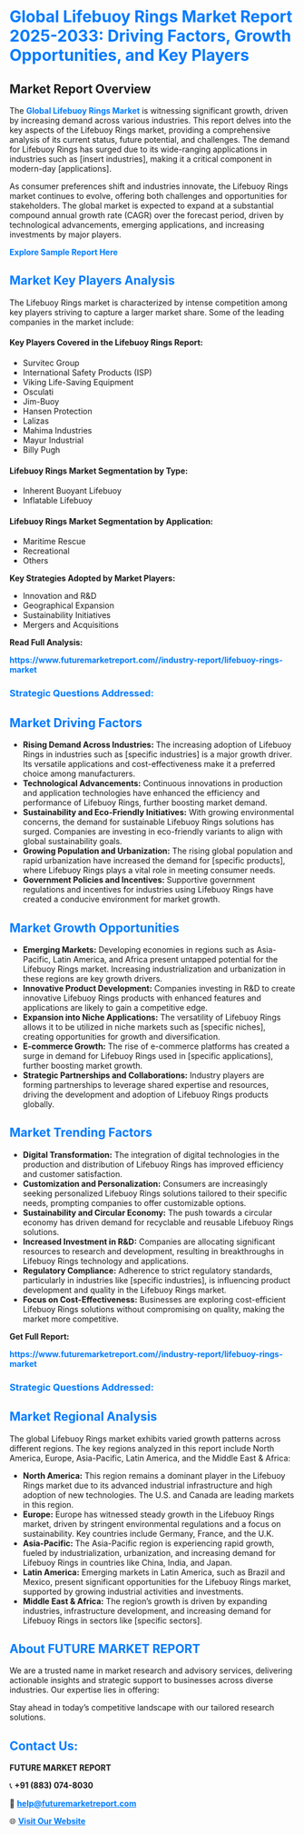 <h1 style="color: #007BFF;">Global Lifebuoy Rings Market Report 2025-2033: Driving Factors, Growth Opportunities, and Key Players</h1>

<section id="overview">
<h2>Market Report Overview</h2>
<p>The <a href="https://www.futuremarketreport.com//industry-report/lifebuoy-rings-market" style="color: #007BFF; text-decoration: none;"><strong>Global Lifebuoy Rings Market</strong></a> is witnessing significant growth, driven by increasing demand across various industries. This report delves into the key aspects of the Lifebuoy Rings market, providing a comprehensive analysis of its current status, future potential, and challenges. The demand for Lifebuoy Rings has surged due to its wide-ranging applications in industries such as [insert industries], making it a critical component in modern-day [applications].</p>
<p>As consumer preferences shift and industries innovate, the Lifebuoy Rings market continues to evolve, offering both challenges and opportunities for stakeholders. The global market is expected to expand at a substantial compound annual growth rate (CAGR) over the forecast period, driven by technological advancements, emerging applications, and increasing investments by major players.</p>
</section>

<section id="overview">
<p><a href="https://www.futuremarketreport.com//request-sample/reportId=52021" style="color: #007BFF; text-decoration: none;"><strong>Explore Sample Report Here</strong></a></p>
</section>

<section id="key-players">
<h2 style="color: #007BFF;">Market Key Players Analysis</h2>
<p>The Lifebuoy Rings market is characterized by intense competition among key players striving to capture a larger market share. Some of the leading companies in the market include:</p>
<h4>Key Players Covered in the Lifebuoy Rings Report:</h4>
<ul><li>Survitec Group</li><li>International Safety Products (ISP)</li><li>Viking Life-Saving Equipment</li><li>Osculati</li><li>Jim-Buoy</li><li>Hansen Protection</li><li>Lalizas</li><li>Mahima Industries</li><li>Mayur Industrial</li><li>Billy Pugh</li></ul>
<h4>Lifebuoy Rings Market Segmentation by Type:</h4>
<ul><li>Inherent Buoyant Lifebuoy</li><li>Inflatable Lifebuoy</li></ul>

<h4>Lifebuoy Rings Market Segmentation by Application:</h4>
<ul><li>Maritime Rescue</li><li>Recreational</li><li>Others</li></ul>
<p><strong>Key Strategies Adopted by Market Players:</strong></p>
<ul>
<li>Innovation and R&D</li>
<li>Geographical Expansion</li>
<li>Sustainability Initiatives</li>
<li>Mergers and Acquisitions</li>
</ul>
</section>

<section>
<p><strong>Read Full Analysis: </strong></p><a href="https://www.futuremarketreport.com//industry-report/lifebuoy-rings-market" style="color: #007BFF; text-decoration: none;"><strong>https://www.futuremarketreport.com//industry-report/lifebuoy-rings-market</strong></a>
<h3 style="color: #007BFF;">Strategic Questions Addressed:</h3>
</section>

<section id="driving-factors">
<h2 style="color: #007BFF;">Market Driving Factors</h2>
<ul>
<li><strong>Rising Demand Across Industries:</strong> The increasing adoption of Lifebuoy Rings in industries such as [specific industries] is a major growth driver. Its versatile applications and cost-effectiveness make it a preferred choice among manufacturers.</li>
<li><strong>Technological Advancements:</strong> Continuous innovations in production and application technologies have enhanced the efficiency and performance of Lifebuoy Rings, further boosting market demand.</li>
<li><strong>Sustainability and Eco-Friendly Initiatives:</strong> With growing environmental concerns, the demand for sustainable Lifebuoy Rings solutions has surged. Companies are investing in eco-friendly variants to align with global sustainability goals.</li>
<li><strong>Growing Population and Urbanization:</strong> The rising global population and rapid urbanization have increased the demand for [specific products], where Lifebuoy Rings plays a vital role in meeting consumer needs.</li>
<li><strong>Government Policies and Incentives:</strong> Supportive government regulations and incentives for industries using Lifebuoy Rings have created a conducive environment for market growth.</li>
</ul>
</section>

<section id="growth-opportunities">
<h2 style="color: #007BFF;">Market Growth Opportunities</h2>
<ul>
<li><strong>Emerging Markets:</strong> Developing economies in regions such as Asia-Pacific, Latin America, and Africa present untapped potential for the Lifebuoy Rings market. Increasing industrialization and urbanization in these regions are key growth drivers.</li>
<li><strong>Innovative Product Development:</strong> Companies investing in R&D to create innovative Lifebuoy Rings products with enhanced features and applications are likely to gain a competitive edge.</li>
<li><strong>Expansion into Niche Applications:</strong> The versatility of Lifebuoy Rings allows it to be utilized in niche markets such as [specific niches], creating opportunities for growth and diversification.</li>
<li><strong>E-commerce Growth:</strong> The rise of e-commerce platforms has created a surge in demand for Lifebuoy Rings used in [specific applications], further boosting market growth.</li>
<li><strong>Strategic Partnerships and Collaborations:</strong> Industry players are forming partnerships to leverage shared expertise and resources, driving the development and adoption of Lifebuoy Rings products globally.</li>
</ul>
</section>

<section id="trending-factors">
<h2 style="color: #007BFF;">Market Trending Factors</h2>
<ul>
<li><strong>Digital Transformation:</strong> The integration of digital technologies in the production and distribution of Lifebuoy Rings has improved efficiency and customer satisfaction.</li>
<li><strong>Customization and Personalization:</strong> Consumers are increasingly seeking personalized Lifebuoy Rings solutions tailored to their specific needs, prompting companies to offer customizable options.</li>
<li><strong>Sustainability and Circular Economy:</strong> The push towards a circular economy has driven demand for recyclable and reusable Lifebuoy Rings solutions.</li>
<li><strong>Increased Investment in R&D:</strong> Companies are allocating significant resources to research and development, resulting in breakthroughs in Lifebuoy Rings technology and applications.</li>
<li><strong>Regulatory Compliance:</strong> Adherence to strict regulatory standards, particularly in industries like [specific industries], is influencing product development and quality in the Lifebuoy Rings market.</li>
<li><strong>Focus on Cost-Effectiveness:</strong> Businesses are exploring cost-efficient Lifebuoy Rings solutions without compromising on quality, making the market more competitive.</li>
</ul>
</section>

<section>
<p><strong>Get Full Report: </strong></p><a href="https://www.futuremarketreport.com//industry-report/lifebuoy-rings-market" style="color: #007BFF; text-decoration: none;"><strong>https://www.futuremarketreport.com//industry-report/lifebuoy-rings-market</strong></a>
<h3 style="color: #007BFF;">Strategic Questions Addressed:</h3>
</section>


<section id="regional-analysis">
<h2 style="color: #007BFF;">Market Regional Analysis</h2>
<p>The global Lifebuoy Rings market exhibits varied growth patterns across different regions. The key regions analyzed in this report include North America, Europe, Asia-Pacific, Latin America, and the Middle East & Africa:</p>
<ul>
<li><strong>North America:</strong> This region remains a dominant player in the Lifebuoy Rings market due to its advanced industrial infrastructure and high adoption of new technologies. The U.S. and Canada are leading markets in this region.</li>
<li><strong>Europe:</strong> Europe has witnessed steady growth in the Lifebuoy Rings market, driven by stringent environmental regulations and a focus on sustainability. Key countries include Germany, France, and the U.K.</li>
<li><strong>Asia-Pacific:</strong> The Asia-Pacific region is experiencing rapid growth, fueled by industrialization, urbanization, and increasing demand for Lifebuoy Rings in countries like China, India, and Japan.</li>
<li><strong>Latin America:</strong> Emerging markets in Latin America, such as Brazil and Mexico, present significant opportunities for the Lifebuoy Rings market, supported by growing industrial activities and investments.</li>
<li><strong>Middle East & Africa:</strong> The region’s growth is driven by expanding industries, infrastructure development, and increasing demand for Lifebuoy Rings in sectors like [specific sectors].</li>
</ul>
</section>

<footer>
<h2 style="color: #007BFF;">About FUTURE MARKET REPORT</h2>
<p>We are a trusted name in market research and advisory services, delivering actionable insights and strategic support to businesses across diverse industries. Our expertise lies in offering:</p>

<p>Stay ahead in today’s competitive landscape with our tailored research solutions.</p>

<h2 style="color: #007BFF;">Contact Us:</h2>
<p><strong>FUTURE MARKET REPORT</strong></p>
<p>📞 <strong>+91 (883) 074-8030</strong></p>
<p>📧 <strong><a href="mailto:help@futuremarketreport.com" style="color: #007BFF;">help@futuremarketreport.com</a></strong></p>
<p>🌐 <strong><a href="https://www.futuremarketreport.com/" style="color: #007BFF;">Visit Our Website</a></strong></p>
</footer>
